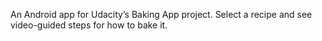An Android app for Udacity’s Baking App project. Select a recipe and see video-guided steps for how to bake it.